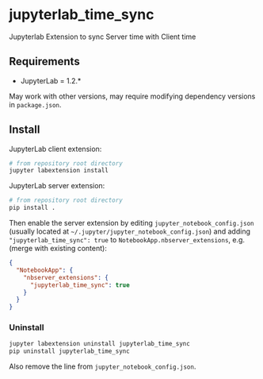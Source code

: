 # jupyterlab_time_sync

Jupyterlab Extension to sync Server time with Client time


## Requirements

* JupyterLab = 1.2.*

May work with other versions, may require modifying dependency versions in `package.json`.

## Install

JupyterLab client extension:

```bash
# from repository root directory
jupyter labextension install
```

JupyterLab server extension:
```bash
# from repository root directory
pip install .
```

Then enable the server extension by editing `jupyter_notebook_config.json` (usually located at `~/.jupyter/jupyter_notebook_config.json`) and adding `"jupyterlab_time_sync": true` to `NotebookApp.nbserver_extensions`, e.g. (merge with existing content):

```json
{
  "NotebookApp": {
    "nbserver_extensions": {
      "jupyterlab_time_sync": true
    }
  }
}
```

### Uninstall

```bash
jupyter labextension uninstall jupyterlab_time_sync
pip uninstall jupyterlab_time_sync
```

Also remove the line from `jupyter_notebook_config.json`.
